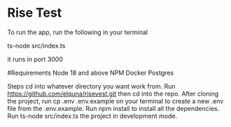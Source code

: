 # Rise Test

To run the app, run the following in your terminal

ts-node src/index.ts

it runs in port 3000

#Requirements
Node 18 and above
NPM
Docker
Postgres

Steps
cd into whatever directory you want work from.
Run https://github.com/elquna/risevest.git then cd into the repo.
After cloning the project, run cp .env .env.example on your terminal to create a new .env file from the .env.example.
Run npm install to install all the dependencies.
Run ts-node src/index.ts the project in development mode.
